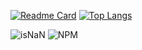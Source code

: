 [![Readme Card](https://github-readme-stats.vercel.app/api/pin/?username=username&repo=isnan)](https://github.com/anuraghazra/github-readme-stats)
[![Top Langs](https://github-readme-stats.vercel.app/api/top-langs/?username=cheepion&layout=compact&show_icons=true&theme=buefy)](https://github.com/anuraghazra/github-readme-stats)



<img alt="isNaN" src="https://raster.shields.io/badge/project-processing-brightgreen+-blue.svg">

<img alt="NPM" src="https://raster.shields.io/badge/Maven-3.1+-red.svg">
